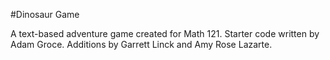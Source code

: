 #Dinosaur Game

A text-based adventure game created for Math 121. Starter code written by Adam Groce. Additions by Garrett Linck and Amy Rose Lazarte. 

